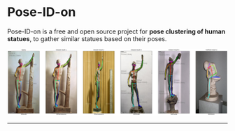 # Pose-ID-on
Pose-ID-on is a free and open source project for **pose clustering of human statues**, to gather similar statues based on their poses.

<div align="center"><img src="images/example.png", width="700"></div>




[<div align="center"><img src=".github/Logo.png", width="300"></div>]: <>

-----------------
